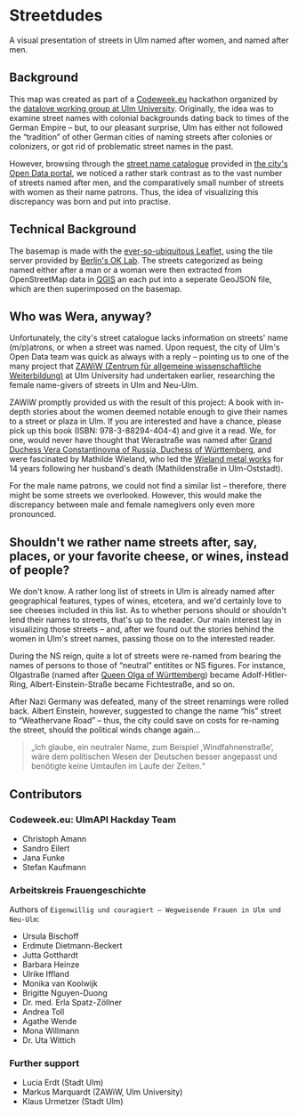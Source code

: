 # Streetdudes

A visual presentation of streets in Ulm named after women, and named after men.

## Background

This map was created as part of a [Codeweek.eu](http://codeweek.eu/) hackathon organized by the [datalove working group at Ulm University](http://www.ulmapi.de). Originally, the idea was to examine street names with colonial backgrounds dating back to times of the German Empire – but, to our pleasant surprise, Ulm has either not followed the “tradition” of other German cities of naming streets after colonies or colonizers, or got rid of problematic street names in the past.

However, browsing through the [street name catalogue](http://daten.ulm.de/daten/single/strassenverzeichnis-und-gewannnamen) provided in [the city's Open Data portal](http://daten.ulm.de/), we noticed a rather stark contrast as to the vast number of streets named after men, and the comparatively small number of streets with women as their name patrons. Thus, the idea of visualizing this discrepancy was born and put into practise.


## Technical Background

The basemap is made with the [ever-so-ubiquitous Leaflet,](http://leafletjs.com) using the tile server provided by [Berlin's OK Lab](http://codefor.de/berlin). The streets categorized as being named either after a man or a woman were then extracted from OpenStreetMap data in [QGIS](http://www.qgis.org) an each put into a seperate GeoJSON file, which are then superimposed on the basemap.


## Who was Wera, anyway?

Unfortunately, the city's street catalogue lacks information on streets' name (m/p)atrons, or when a street was named. Upon request, the city of Ulm's Open Data team was quick as always with a reply – pointing us to one of the many project that [ZAWiW (Zentrum für allgemeine wissenschaftliche Weiterbildung)](http://uulm.de/?zawiw) at Ulm University had undertaken earlier, researching the female name-givers of streets in Ulm and Neu-Ulm.

ZAWiW promptly provided us with the result of this project: A book with in-depth stories about the women deemed notable enough to give their names to a street or plaza in Ulm. If you are interested and have a chance, please pick up this book (ISBN: 978-3-88294-404-4) and give it a read. We, for one, would never have thought that Werastraße was named after [Grand Duchess Vera Constantinovna of Russia, Duchess of Württemberg](https://en.wikipedia.org/wiki/Grand_Duchess_Vera_Constantinovna_of_Russia), and were fascinated by Mathilde Wieland, who led the [Wieland metal works](https://de.wikipedia.org/wiki/Wieland-Werke) for 14 years following her husband's death (Mathildenstraße in Ulm-Oststadt).

For the male name patrons, we could not find a similar list – therefore, there might be some streets we overlooked. However, this would make the discrepancy between male and female namegivers only even more pronounced.


## Shouldn't we rather name streets after, say, places, or your favorite cheese, or wines, instead of people?

We don't know. A rather long list of streets in Ulm is already named after geographical features, types of wines, etcetera, and we'd certainly love to see cheeses included in this list. As to whether persons should or shouldn't lend their names to streets, that's up to the reader. Our main interest lay in visualizing those streets – and, after we found out the stories behind the women in Ulm's street names, passing those on to the interested reader.

During the NS reign, quite a lot of streets were re-named from bearing the names of persons to those of “neutral” entitites or NS figures. For instance, Olgastraße (named after [Queen Olga of Württemberg](https://en.wikipedia.org/wiki/Olga_Nikolaevna_of_Russia)) became Adolf-Hitler-Ring, Albert-Einstein-Straße became Fichtestraße, and so on.

After Nazi Germany was defeated, many of the street renamings were rolled back. Albert Einstein, however, suggested to change the name “his” street to “Weathervane Road” – thus, the city could save on costs for re-naming the street, should the political winds change again…

> „Ich glaube, ein neutraler Name, zum Beispiel ,Windfahnenstraße‘, wäre dem politischen Wesen der Deutschen besser angepasst und benötigte keine Umtaufen im Laufe der Zeiten.“


## Contributors


### Codeweek.eu: UlmAPI Hackday Team

* Christoph Amann
* Sandro Eilert
* Jana Funke
* Stefan Kaufmann

### Arbeitskreis Frauengeschichte

Authors of `Eigenwillig und couragiert – Wegweisende Frauen in Ulm und Neu-Ulm`:

* Ursula Bischoff
* Erdmute Dietmann-Beckert
* Jutta Gotthardt
* Barbara Heinze
* Ulrike Iffland
* Monika van Koolwijk
* Brigitte Nguyen-Duong
* Dr. med. Erla Spatz-Zöllner
* Andrea Toll
* Agathe Wende
* Mona Willmann
* Dr. Uta Wittich

### Further support

* Lucia Erdt (Stadt Ulm)
* Markus Marquardt (ZAWiW, Ulm University)
* Klaus Urmetzer (Stadt Ulm)
